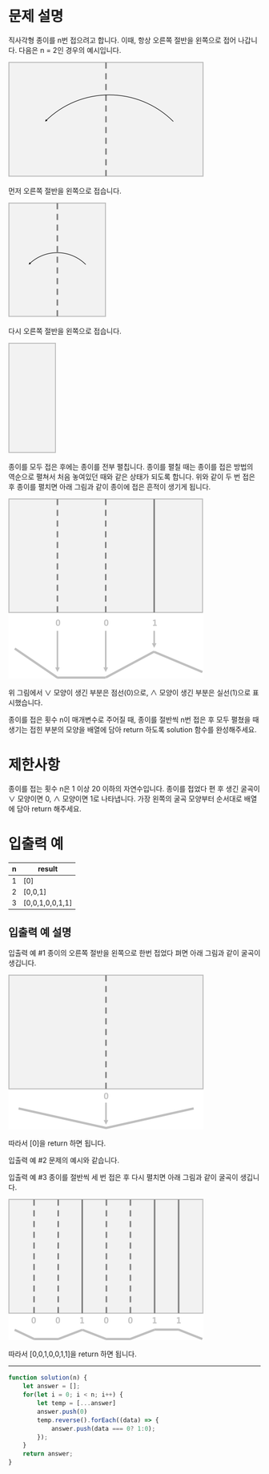 # 문제 설명

직사각형 종이를 n번 접으려고 합니다. 이때, 항상 오른쪽 절반을 왼쪽으로 접어 나갑니다. 다음은 n = 2인 경우의 예시입니다.

![paper_1](https://raw.githubusercontent.com/soung0911/algorithm/develop/src/assets/images/paper_1.png)

먼저 오른쪽 절반을 왼쪽으로 접습니다.

![paper_2](https://raw.githubusercontent.com/soung0911/algorithm/develop/src/assets/images/paper_2.png)

다시 오른쪽 절반을 왼쪽으로 접습니다.

![paper_3](https://raw.githubusercontent.com/soung0911/algorithm/develop/src/assets/images/paper_3.png)

종이를 모두 접은 후에는 종이를 전부 펼칩니다. 종이를 펼칠 때는 종이를 접은 방법의 역순으로 펼쳐서 처음 놓여있던 때와 같은 상태가 되도록 합니다. 위와 같이 두 번 접은 후 종이를 펼치면 아래 그림과 같이 종이에 접은 흔적이 생기게 됩니다.

![paper_4](https://raw.githubusercontent.com/soung0911/algorithm/develop/src/assets/images/paper_4.png)

위 그림에서 ∨ 모양이 생긴 부분은 점선(0)으로, ∧ 모양이 생긴 부분은 실선(1)으로 표시했습니다.

종이를 접은 횟수 n이 매개변수로 주어질 때, 종이를 절반씩 n번 접은 후 모두 펼쳤을 때 생기는 접힌 부분의 모양을 배열에 담아 return 하도록 solution 함수를 완성해주세요.


# 제한사항

종이를 접는 횟수 n은 1 이상 20 이하의 자연수입니다.
종이를 접었다 편 후 생긴 굴곡이 ∨ 모양이면 0, ∧ 모양이면 1로 나타냅니다.
가장 왼쪽의 굴곡 모양부터 순서대로 배열에 담아 return 해주세요.


# 입출력 예
| n | result           | 
|---|------------------|
| 1 | \[0\]              |
| 2 | \[0,0,1\]          |
| 3 | \[0,0,1,0,0,1,1\]  |

## 입출력 예 설명

입출력 예 #1
종이의 오른쪽 절반을 왼쪽으로 한번 접었다 펴면 아래 그림과 같이 굴곡이 생깁니다.

![paper_5](https://raw.githubusercontent.com/soung0911/algorithm/develop/src/assets/images/paper_5.png)

따라서 [0]을 return 하면 됩니다.


입출력 예 #2
문제의 예시와 같습니다.


입출력 예 #3
종이를 절반씩 세 번 접은 후 다시 펼치면 아래 그림과 같이 굴곡이 생깁니다.

![paper_6](https://raw.githubusercontent.com/soung0911/algorithm/develop/src/assets/images/paper_6.png)

따라서 [0,0,1,0,0,1,1]을 return 하면 됩니다.


---

```javascript
function solution(n) {
    let answer = [];
    for(let i = 0; i < n; i++) {
        let temp = [...answer]
        answer.push(0)
        temp.reverse().forEach((data) => {
            answer.push(data === 0? 1:0);
        });
    }
    return answer;
}
```